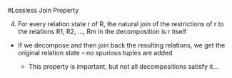 #Lossless Join Property

4. For every relation state r of R, the natural join of the restrictions of r to the relations R1, R2, …, Rm in the decomposition is r itself

- If we decompose and then join back the resulting relations, we get the original relation state – no spurious tuples are added

    - This property is important, but not all decompositions satisfy it…